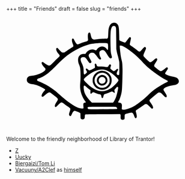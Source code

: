 +++
title = "Friends"
draft = false
slug = "friends"
+++

<svg xmlns="http://www.w3.org/2000/svg" width="100%" viewBox="0 0 1000 600" preserveAspectRatio="xMidYMid meet">
<g transform="translate(100,570) scale(0.08,-0.08)" fill="var(--text-color)">
<path d="M5831 6748 c-117 -18 -194 -76 -248 -189 -71 -150 -88 -248 -101 -589 -9 -231 -15 -252 -80 -269 -19 -6 -39 -8 -43 -6 -20 13 -477 -16 -638 -39 -199 -30 -229 -26 -291 34 -44 42 -68 103 -103 259 -14 62 -34 122 -43 132 -24 27 -70 24 -98 -6 -48 -52 -60 -158 -42 -376 l9 -106 -37 -36 c-22 -22 -52 -40 -78 -47 -110 -26 -265 -76 -391 -126 -171 -68 -187 -71 -227 -48 -37 22 -120 143 -178 260 -45 90 -60 107 -99 107 -79 0 -78 -161 3 -364 37 -94 42 -133 20 -165 -8 -11 -54 -44 -103 -73 -48 -30 -177 -114 -286 -188 l-198 -133 -65 0 c-36 0 -77 6 -92 14 -29 15 -184 171 -242 244 -37 46 -67 60 -98 43 -81 -43 -29 -216 117 -387 38 -44 72 -90 75 -102 11 -32 -18 -82 -73 -127 -27 -22 -156 -147 -287 -278 -130 -131 -249 -244 -265 -252 -42 -22 -107 -18 -166 9 -61 29 -203 121 -263 171 -23 19 -52 38 -65 41 -32 8 -62 -11 -69 -43 -15 -68 45 -175 184 -327 69 -76 72 -81 67 -119 -20 -152 -518 -386 -887 -417 -129 -11 -196 -31 -252 -73 -67 -51 -93 -107 -93 -197 0 -57 6 -85 22 -115 54 -101 166 -158 343 -176 114 -12 252 -47 374 -96 158 -62 393 -186 452 -236 25 -22 26 -24 11 -53 -8 -16 -27 -40 -42 -54 -39 -36 -118 -146 -150 -208 -33 -63 -43 -138 -23 -165 9 -12 28 -19 50 -20 31 -1 49 11 154 102 192 167 263 205 342 182 33 -10 49 -21 329 -244 226 -180 231 -195 116 -365 -86 -127 -126 -213 -127 -272 -1 -55 16 -80 54 -80 21 0 53 26 151 123 137 137 195 180 238 179 40 -1 93 -30 186 -102 44 -34 142 -105 217 -157 76 -51 146 -106 158 -120 30 -39 25 -96 -20 -222 -50 -140 -57 -194 -33 -241 25 -48 63 -69 97 -51 24 14 34 30 96 167 53 115 127 181 194 171 54 -9 320 -118 338 -139 16 -17 18 -42 18 -177 0 -104 4 -164 13 -180 32 -63 131 -89 197 -53 58 32 69 56 75 162 7 126 10 136 42 148 19 7 401 13 1158 17 l1130 7 20 -22 c18 -20 20 -34 17 -141 -3 -136 7 -168 61 -196 62 -32 171 -12 197 36 5 11 10 77 10 146 0 130 6 157 40 175 34 18 369 100 409 100 74 0 131 -72 185 -237 39 -117 87 -160 131 -116 51 50 47 153 -12 362 -26 92 -26 94 -8 127 10 19 27 36 37 40 23 7 368 238 487 326 77 58 88 62 135 62 30 0 66 -8 86 -19 19 -10 94 -78 165 -151 143 -147 164 -158 204 -108 26 33 26 50 2 119 -23 65 -68 142 -157 265 -81 113 -84 141 -21 205 58 60 452 391 506 426 36 23 56 29 101 29 76 0 120 -29 243 -163 54 -58 113 -115 130 -126 79 -48 117 -33 117 47 -1 61 -19 99 -122 257 -47 72 -88 141 -91 154 -27 107 184 224 523 289 58 11 139 26 180 32 271 44 381 207 264 392 -53 83 -146 127 -352 164 -213 39 -477 137 -503 186 -17 31 -5 56 77 173 104 148 120 197 78 240 -25 25 -67 18 -110 -18 -92 -79 -262 -198 -296 -209 -67 -20 -107 0 -288 148 -91 74 -171 142 -177 151 -7 9 -13 35 -13 58 0 34 16 65 100 200 90 142 100 164 100 205 0 87 -57 105 -130 43 -24 -21 -94 -77 -154 -125 -112 -88 -151 -106 -202 -94 -32 8 -399 360 -415 398 -22 53 -5 116 80 300 45 100 81 191 81 208 0 70 -52 114 -108 93 -13 -5 -78 -71 -145 -148 -69 -79 -134 -144 -149 -149 -41 -14 -106 16 -185 86 -71 63 -236 184 -385 283 -60 39 -90 66 -97 86 -8 22 0 67 35 220 28 119 43 202 39 218 -13 53 -52 74 -95 51 -10 -5 -73 -84 -139 -174 -67 -90 -128 -167 -137 -170 -28 -11 -45 -7 -198 50 -107 39 -159 63 -177 83 l-26 28 -6 344 c-6 345 -19 496 -51 588 -48 141 -186 230 -325 209z m113 -236 c10 -10 28 -37 40 -62 21 -44 21 -60 27 -740 l5 -695 27 -145 c14 -80 38 -181 52 -225 36 -110 101 -376 115 -472 8 -54 11 -207 8 -465 -3 -423 -3 -418 -64 -418 -53 0 -84 17 -100 56 -21 51 -10 115 36 199 50 91 56 136 21 155 -28 14 -61 -3 -105 -55 -41 -50 -134 -100 -169 -91 -21 5 -97 58 -174 121 -45 37 -49 74 -19 168 15 43 26 84 26 91 0 27 -41 66 -70 66 -32 0 -52 -22 -103 -110 -44 -75 -58 -78 -215 -55 -88 13 -184 19 -314 20 -217 0 -221 2 -252 100 -17 55 -48 95 -73 95 -7 0 -23 -10 -34 -21 -18 -18 -20 -29 -15 -73 17 -140 18 -171 4 -188 -20 -25 -308 -168 -339 -168 -46 0 -77 17 -128 70 -49 51 -74 60 -112 40 -30 -16 -24 -61 17 -120 19 -28 38 -67 41 -87 5 -32 1 -39 -52 -93 -32 -33 -71 -64 -87 -71 -26 -10 -32 -9 -50 8 -18 19 -21 39 -29 211 -4 105 -11 203 -15 219 -20 93 -61 208 -96 273 -142 266 -109 425 87 425 113 -1 162 -37 267 -194 99 -149 133 -188 167 -196 39 -8 85 16 100 53 16 37 6 62 -94 237 -79 138 -94 186 -76 251 13 47 80 116 130 133 55 18 156 14 200 -9 51 -26 147 -131 237 -262 90 -128 132 -168 179 -168 18 0 41 7 49 16 27 27 24 53 -14 115 -76 124 -107 315 -64 389 28 48 128 100 192 100 104 -1 161 -52 286 -257 161 -263 214 -315 286 -278 49 26 57 55 36 134 -60 214 -67 267 -76 546 -12 357 -12 803 0 995 16 272 76 426 175 453 33 9 109 -4 129 -21z m-581 -1111 c40 -4 74 -14 83 -23 24 -24 37 -171 27 -308 -10 -140 -21 -149 -80 -66 -92 130 -239 195 -379 166 -120 -25 -221 -92 -283 -189 -18 -27 -41 -51 -53 -54 -12 -4 -41 4 -69 18 -202 103 -469 6 -610 -222 l-21 -33 -93 0 c-138 0 -212 -26 -285 -98 -75 -76 -103 -150 -108 -284 -4 -113 16 -210 72 -341 72 -167 90 -316 90 -707 0 -212 -5 -344 -18 -470 -29 -271 -10 -472 65 -714 53 -173 172 -400 281 -538 16 -21 27 -42 24 -47 -3 -4 -25 -11 -48 -15 -56 -9 -104 -40 -116 -75 -6 -18 -6 -73 0 -159 6 -72 8 -138 5 -146 -9 -23 -121 -21 -222 3 -196 48 -407 158 -678 355 -284 205 -342 253 -810 664 -172 152 -526 400 -733 515 -136 75 -379 189 -504 236 -116 44 -139 75 -106 140 15 28 51 47 146 77 131 40 414 206 580 339 149 119 350 309 577 543 496 514 876 803 1398 1064 280 141 636 270 875 318 100 20 342 47 470 53 139 7 458 6 523 -2z m1119 -218 c174 -83 433 -262 698 -484 155 -129 479 -438 561 -535 83 -98 291 -301 424 -415 352 -300 882 -661 1159 -789 135 -62 138 -90 18 -145 -137 -64 -193 -95 -428 -236 -354 -212 -490 -317 -780 -594 -199 -191 -298 -278 -485 -424 -319 -249 -453 -335 -652 -421 -286 -122 -514 -167 -593 -116 l-26 18 7 143 c6 130 5 147 -13 187 -26 60 -68 88 -147 98 -35 4 -68 11 -74 15 -18 11 -12 45 14 79 56 73 121 250 179 481 37 152 43 197 55 465 22 445 33 935 28 1203 -5 292 -18 417 -59 572 -37 146 -57 258 -82 470 -33 279 -48 463 -40 476 4 8 29 10 69 6 48 -3 88 -16 167 -54z m-1215 -1549 c140 -35 317 -126 470 -241 102 -76 284 -244 359 -328 79 -91 80 -120 10 -220 -69 -97 -293 -317 -401 -393 -234 -165 -516 -251 -729 -221 -307 42 -637 235 -944 554 -145 151 -169 186 -158 231 13 52 209 225 399 350 365 243 717 337 994 268z m-1245 -1110 c96 -90 217 -188 260 -210 l30 -16 -7 -98 c-10 -154 17 -177 109 -90 38 35 61 50 81 50 15 0 71 -20 124 -44 99 -45 192 -76 295 -96 83 -17 100 -37 116 -137 14 -96 34 -122 78 -107 20 7 30 20 40 54 8 25 23 77 35 115 25 80 3 66 227 137 58 18 147 54 199 80 52 27 106 48 120 48 15 0 51 -20 85 -45 96 -72 127 -57 91 45 -21 60 -19 103 6 126 12 10 51 56 86 102 36 45 72 82 82 82 33 0 61 -29 61 -65 0 -87 -72 -413 -131 -590 -38 -117 -129 -299 -175 -353 l-36 -42 -696 0 -697 0 -93 96 c-208 215 -337 405 -401 592 -27 80 -54 269 -49 348 7 120 46 125 160 18z m1951 -1335 c70 -19 123 -90 97 -129 -11 -18 -282 -24 -1270 -28 -566 -2 -597 -1 -630 16 -39 22 -56 56 -46 95 14 58 -18 56 936 57 585 0 888 -4 913 -11z"/>
<path d="M4988 3570 c-194 -35 -361 -151 -454 -316 -63 -112 -77 -166 -78 -299 -1 -98 3 -133 21 -190 51 -162 171 -304 315 -374 109 -54 184 -72 293 -72 172 0 317 61 441 185 125 126 184 265 184 438 0 123 -18 197 -73 302 -101 191 -298 317 -517 330 -47 3 -106 1 -132 -4z m258 -150 c84 -29 132 -61 200 -131 103 -109 139 -210 132 -373 -4 -93 -8 -111 -41 -181 -151 -318 -568 -387 -816 -135 -191 194 -186 505 10 701 131 131 340 179 515 119z"/>
<path d="M5000 3286 c-271 -78 -360 -403 -161 -589 61 -57 113 -84 187 -96 155 -24 299 51 370 193 32 65 36 83 36 148 -1 95 -27 167 -87 235 -84 96 -231 142 -345 109z m161 -128 c54 -18 96 -56 124 -111 77 -154 -32 -327 -206 -327 -152 0 -257 142 -213 289 37 125 169 192 295 149z"/>
</g>
</svg>

Welcome to the friendly neighborhood of Library of Trantor!

-   [Z](http://iiiid.com)
-   [Uucky](http://uucky.me)
-   [Biergaizi/Tom Li](https://tomli.blog)
-   [Vacuuny/A2Clef](http://a2clef.com) as [himself](http://blog.a2clef.com)

